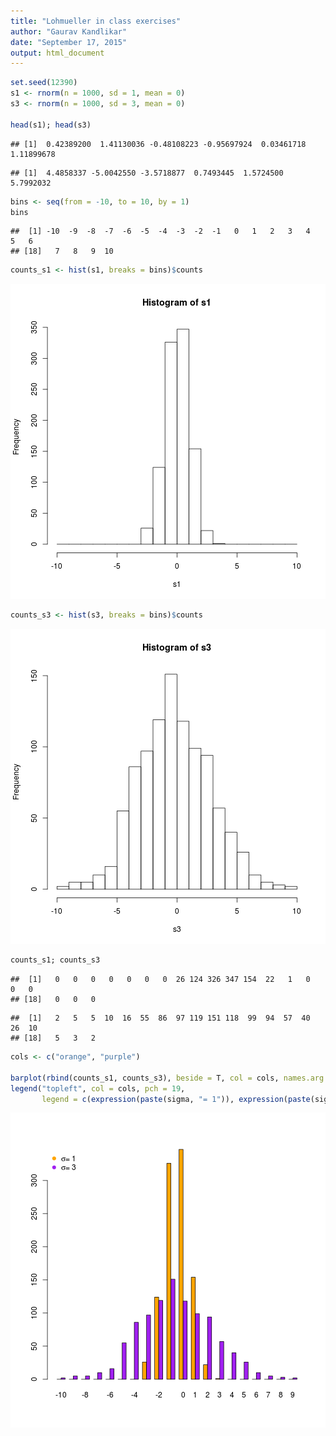 ```yaml
---
title: "Lohmueller in class exercises"
author: "Gaurav Kandlikar"
date: "September 17, 2015"
output: html_document
---
```



```r
set.seed(12390)
s1 <- rnorm(n = 1000, sd = 1, mean = 0)
s3 <- rnorm(n = 1000, sd = 3, mean = 0)

head(s1); head(s3)
```

```
## [1]  0.42389200  1.41130036 -0.48108223 -0.95697924  0.03461718  1.11899678
```

```
## [1]  4.4858337 -5.0042550 -3.5718877  0.7493445  1.5724500  5.7992032
```

```r
bins <- seq(from = -10, to = 10, by = 1)
bins
```

```
##  [1] -10  -9  -8  -7  -6  -5  -4  -3  -2  -1   0   1   2   3   4   5   6
## [18]   7   8   9  10
```

```r
counts_s1 <- hist(s1, breaks = bins)$counts
```

![plot of chunk unnamed-chunk-1](figure/unnamed-chunk-1-1.png) 

```r
counts_s3 <- hist(s3, breaks = bins)$counts
```

![plot of chunk unnamed-chunk-1](figure/unnamed-chunk-1-2.png) 

```r
counts_s1; counts_s3
```

```
##  [1]   0   0   0   0   0   0   0  26 124 326 347 154  22   1   0   0   0
## [18]   0   0   0
```

```
##  [1]   2   5   5  10  16  55  86  97 119 151 118  99  94  57  40  26  10
## [18]   5   3   2
```

```r
cols <- c("orange", "purple")

barplot(rbind(counts_s1, counts_s3), beside = T, col = cols, names.arg = seq(from = -10, to = 9.5, by = 1), width = 2)
legend("topleft", col = cols, pch = 19, 
       legend = c(expression(paste(sigma, "= 1")), expression(paste(sigma, "= 3"))), bty = "n")
```

![plot of chunk unnamed-chunk-1](figure/unnamed-chunk-1-3.png) 
